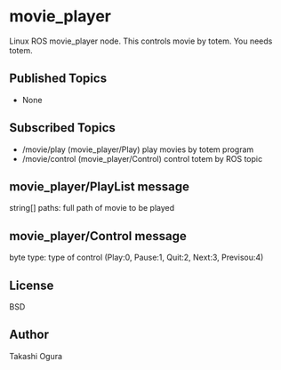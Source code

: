 movie_player
============

Linux ROS movie_player node.
This controls movie by totem. You needs totem.

Published Topics
----------
- None

Subscribed Topics
----------
- /movie/play (movie_player/Play)   play movies by totem program
- /movie/control (movie_player/Control)   control totem by ROS topic


movie_player/PlayList message
-----------------
string[] paths:   full path of movie to be played

movie_player/Control message
-----------------
byte type: type of control (Play:0, Pause:1, Quit:2, Next:3, Previsou:4)


License
------------
BSD

Author
------------
Takashi Ogura
